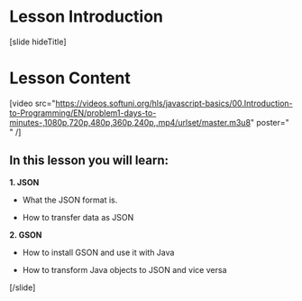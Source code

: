 # Lesson Introduction


[slide hideTitle]

# Lesson Content

[video src="https://videos.softuni.org/hls/javascript-basics/00.Introduction-to-Programming/EN/problem1-days-to-minutes-,1080p,720p,480p,360p,240p,.mp4/urlset/master.m3u8" poster=" " /]


## In this lesson you will learn:

**1. JSON**


- What the JSON format is.


- How to transfer data as JSON


**2. GSON**

- How to install GSON and use it with Java

- How to transform Java objects to JSON and vice versa


[/slide]
